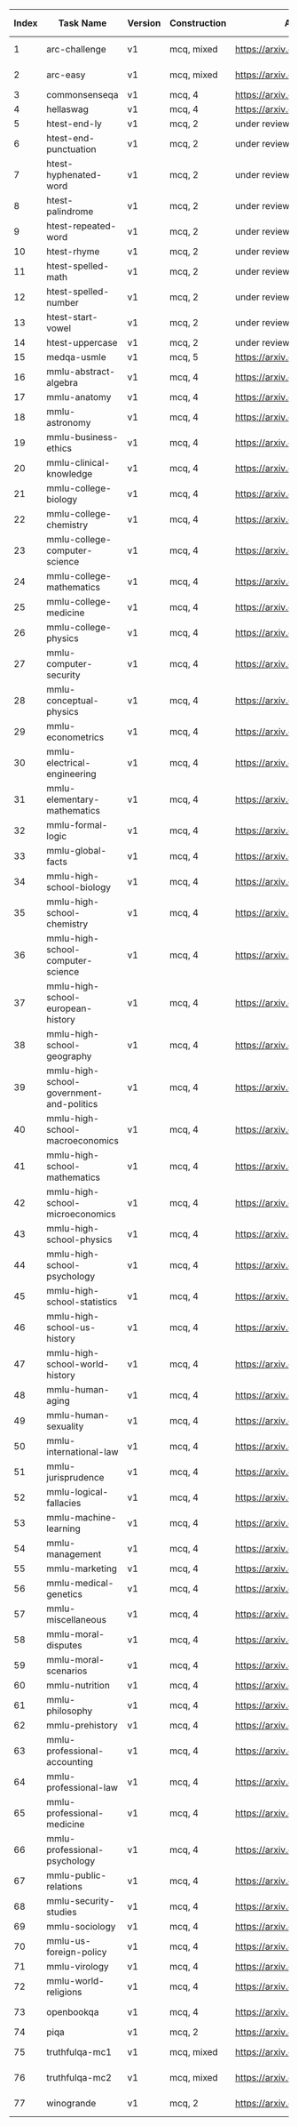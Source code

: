 |Index|Task Name|Version|Construction|Arxiv Link|License|Dataset Size|
|---|---|---|---|---|---|---|
|1|arc-challenge|v1|mcq, mixed|https://arxiv.org/abs/1803.05457|cc-by-sa-4.0|N/A|
|2|arc-easy|v1|mcq, mixed|https://arxiv.org/abs/1803.05457|cc-by-sa-4.0|N/A|
|3|commonsenseqa|v1|mcq, 4|https://arxiv.org/abs/1811.00937|mit|N/A|
|4|hellaswag|v1|mcq, 4|https://arxiv.org/abs/1905.07830|mit|N/A|
|5|htest-end-ly|v1|mcq, 2|under review|mit|N/A|
|6|htest-end-punctuation|v1|mcq, 2|under review|mit|N/A|
|7|htest-hyphenated-word|v1|mcq, 2|under review|mit|N/A|
|8|htest-palindrome|v1|mcq, 2|under review|mit|N/A|
|9|htest-repeated-word|v1|mcq, 2|under review|mit|N/A|
|10|htest-rhyme|v1|mcq, 2|under review|mit|N/A|
|11|htest-spelled-math|v1|mcq, 2|under review|mit|N/A|
|12|htest-spelled-number|v1|mcq, 2|under review|mit|N/A|
|13|htest-start-vowel|v1|mcq, 2|under review|mit|N/A|
|14|htest-uppercase|v1|mcq, 2|under review|mit|N/A|
|15|medqa-usmle|v1|mcq, 5|https://arxiv.org/abs/2009.13081|mit|N/A|
|16|mmlu-abstract-algebra|v1|mcq, 4|https://arxiv.org/abs/2009.03300|mit|N/A|
|17|mmlu-anatomy|v1|mcq, 4|https://arxiv.org/abs/2009.03300|mit|N/A|
|18|mmlu-astronomy|v1|mcq, 4|https://arxiv.org/abs/2009.03300|mit|N/A|
|19|mmlu-business-ethics|v1|mcq, 4|https://arxiv.org/abs/2009.03300|mit|N/A|
|20|mmlu-clinical-knowledge|v1|mcq, 4|https://arxiv.org/abs/2009.03300|mit|N/A|
|21|mmlu-college-biology|v1|mcq, 4|https://arxiv.org/abs/2009.03300|mit|N/A|
|22|mmlu-college-chemistry|v1|mcq, 4|https://arxiv.org/abs/2009.03300|mit|N/A|
|23|mmlu-college-computer-science|v1|mcq, 4|https://arxiv.org/abs/2009.03300|mit|N/A|
|24|mmlu-college-mathematics|v1|mcq, 4|https://arxiv.org/abs/2009.03300|mit|N/A|
|25|mmlu-college-medicine|v1|mcq, 4|https://arxiv.org/abs/2009.03300|mit|N/A|
|26|mmlu-college-physics|v1|mcq, 4|https://arxiv.org/abs/2009.03300|mit|N/A|
|27|mmlu-computer-security|v1|mcq, 4|https://arxiv.org/abs/2009.03300|mit|N/A|
|28|mmlu-conceptual-physics|v1|mcq, 4|https://arxiv.org/abs/2009.03300|mit|N/A|
|29|mmlu-econometrics|v1|mcq, 4|https://arxiv.org/abs/2009.03300|mit|N/A|
|30|mmlu-electrical-engineering|v1|mcq, 4|https://arxiv.org/abs/2009.03300|mit|N/A|
|31|mmlu-elementary-mathematics|v1|mcq, 4|https://arxiv.org/abs/2009.03300|mit|N/A|
|32|mmlu-formal-logic|v1|mcq, 4|https://arxiv.org/abs/2009.03300|mit|N/A|
|33|mmlu-global-facts|v1|mcq, 4|https://arxiv.org/abs/2009.03300|mit|N/A|
|34|mmlu-high-school-biology|v1|mcq, 4|https://arxiv.org/abs/2009.03300|mit|N/A|
|35|mmlu-high-school-chemistry|v1|mcq, 4|https://arxiv.org/abs/2009.03300|mit|N/A|
|36|mmlu-high-school-computer-science|v1|mcq, 4|https://arxiv.org/abs/2009.03300|mit|N/A|
|37|mmlu-high-school-european-history|v1|mcq, 4|https://arxiv.org/abs/2009.03300|mit|N/A|
|38|mmlu-high-school-geography|v1|mcq, 4|https://arxiv.org/abs/2009.03300|mit|N/A|
|39|mmlu-high-school-government-and-politics|v1|mcq, 4|https://arxiv.org/abs/2009.03300|mit|N/A|
|40|mmlu-high-school-macroeconomics|v1|mcq, 4|https://arxiv.org/abs/2009.03300|mit|N/A|
|41|mmlu-high-school-mathematics|v1|mcq, 4|https://arxiv.org/abs/2009.03300|mit|N/A|
|42|mmlu-high-school-microeconomics|v1|mcq, 4|https://arxiv.org/abs/2009.03300|mit|N/A|
|43|mmlu-high-school-physics|v1|mcq, 4|https://arxiv.org/abs/2009.03300|mit|N/A|
|44|mmlu-high-school-psychology|v1|mcq, 4|https://arxiv.org/abs/2009.03300|mit|N/A|
|45|mmlu-high-school-statistics|v1|mcq, 4|https://arxiv.org/abs/2009.03300|mit|N/A|
|46|mmlu-high-school-us-history|v1|mcq, 4|https://arxiv.org/abs/2009.03300|mit|N/A|
|47|mmlu-high-school-world-history|v1|mcq, 4|https://arxiv.org/abs/2009.03300|mit|N/A|
|48|mmlu-human-aging|v1|mcq, 4|https://arxiv.org/abs/2009.03300|mit|N/A|
|49|mmlu-human-sexuality|v1|mcq, 4|https://arxiv.org/abs/2009.03300|mit|N/A|
|50|mmlu-international-law|v1|mcq, 4|https://arxiv.org/abs/2009.03300|mit|N/A|
|51|mmlu-jurisprudence|v1|mcq, 4|https://arxiv.org/abs/2009.03300|mit|N/A|
|52|mmlu-logical-fallacies|v1|mcq, 4|https://arxiv.org/abs/2009.03300|mit|N/A|
|53|mmlu-machine-learning|v1|mcq, 4|https://arxiv.org/abs/2009.03300|mit|N/A|
|54|mmlu-management|v1|mcq, 4|https://arxiv.org/abs/2009.03300|mit|N/A|
|55|mmlu-marketing|v1|mcq, 4|https://arxiv.org/abs/2009.03300|mit|N/A|
|56|mmlu-medical-genetics|v1|mcq, 4|https://arxiv.org/abs/2009.03300|mit|N/A|
|57|mmlu-miscellaneous|v1|mcq, 4|https://arxiv.org/abs/2009.03300|mit|N/A|
|58|mmlu-moral-disputes|v1|mcq, 4|https://arxiv.org/abs/2009.03300|mit|N/A|
|59|mmlu-moral-scenarios|v1|mcq, 4|https://arxiv.org/abs/2009.03300|mit|N/A|
|60|mmlu-nutrition|v1|mcq, 4|https://arxiv.org/abs/2009.03300|mit|N/A|
|61|mmlu-philosophy|v1|mcq, 4|https://arxiv.org/abs/2009.03300|mit|N/A|
|62|mmlu-prehistory|v1|mcq, 4|https://arxiv.org/abs/2009.03300|mit|N/A|
|63|mmlu-professional-accounting|v1|mcq, 4|https://arxiv.org/abs/2009.03300|mit|N/A|
|64|mmlu-professional-law|v1|mcq, 4|https://arxiv.org/abs/2009.03300|mit|N/A|
|65|mmlu-professional-medicine|v1|mcq, 4|https://arxiv.org/abs/2009.03300|mit|N/A|
|66|mmlu-professional-psychology|v1|mcq, 4|https://arxiv.org/abs/2009.03300|mit|N/A|
|67|mmlu-public-relations|v1|mcq, 4|https://arxiv.org/abs/2009.03300|mit|N/A|
|68|mmlu-security-studies|v1|mcq, 4|https://arxiv.org/abs/2009.03300|mit|N/A|
|69|mmlu-sociology|v1|mcq, 4|https://arxiv.org/abs/2009.03300|mit|N/A|
|70|mmlu-us-foreign-policy|v1|mcq, 4|https://arxiv.org/abs/2009.03300|mit|N/A|
|71|mmlu-virology|v1|mcq, 4|https://arxiv.org/abs/2009.03300|mit|N/A|
|72|mmlu-world-religions|v1|mcq, 4|https://arxiv.org/abs/2009.03300|mit|N/A|
|73|openbookqa|v1|mcq, 4|https://arxiv.org/abs/1809.02789|apache-2.0|N/A|
|74|piqa|v1|mcq, 2|https://arxiv.org/abs/1911.11641|afl-3.0|N/A|
|75|truthfulqa-mc1|v1|mcq, mixed|https://arxiv.org/abs/2109.07958|apache-2.0|N/A|
|76|truthfulqa-mc2|v1|mcq, mixed|https://arxiv.org/abs/2109.07958|apache-2.0|N/A|
|77|winogrande|v1|mcq, 2|https://arxiv.org/abs/1907.10641|apache-2.0|N/A|